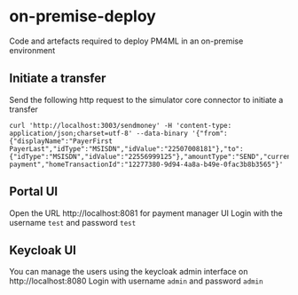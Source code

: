 # on-premise-deploy
Code and artefacts required to deploy PM4ML in an on-premise environment

## Initiate a transfer

Send the following http request to the simulator core connector to initiate a transfer

```
curl 'http://localhost:3003/sendmoney' -H 'content-type: application/json;charset=utf-8' --data-binary '{"from":{"displayName":"PayerFirst PayerLast","idType":"MSISDN","idValue":"22507008181"},"to":{"idType":"MSISDN","idValue":"22556999125"},"amountType":"SEND","currency":"USD","amount":"100","transactionType":"TRANSFER","note":"test payment","homeTransactionId":"12277380-9d94-4a8a-b49e-0fac3b8b3565"}'
```

## Portal UI

Open the URL http://localhost:8081 for payment manager UI
Login with the username `test` and password `test`

## Keycloak UI

You can manage the users using the keycloak admin interface on http://localhost:8080
Login with username `admin` and password `admin`